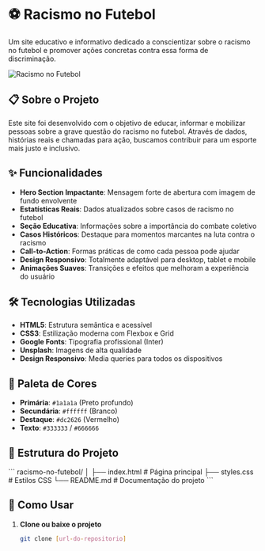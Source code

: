 # ⚽ Racismo no Futebol

Um site educativo e informativo dedicado a conscientizar sobre o racismo no futebol e promover ações concretas contra essa forma de discriminação.

![Racismo no Futebol](https://images.unsplash.com/photo-1574629810360-7efbbe195018?w=1200&h=400&fit=crop)

## 📋 Sobre o Projeto

Este site foi desenvolvido com o objetivo de educar, informar e mobilizar pessoas sobre a grave questão do racismo no futebol. Através de dados, histórias reais e chamadas para ação, buscamos contribuir para um esporte mais justo e inclusivo.

## ✨ Funcionalidades

- **Hero Section Impactante**: Mensagem forte de abertura com imagem de fundo envolvente
- **Estatísticas Reais**: Dados atualizados sobre casos de racismo no futebol
- **Seção Educativa**: Informações sobre a importância do combate coletivo
- **Casos Históricos**: Destaque para momentos marcantes na luta contra o racismo
- **Call-to-Action**: Formas práticas de como cada pessoa pode ajudar
- **Design Responsivo**: Totalmente adaptável para desktop, tablet e mobile
- **Animações Suaves**: Transições e efeitos que melhoram a experiência do usuário

## 🛠️ Tecnologias Utilizadas

- **HTML5**: Estrutura semântica e acessível
- **CSS3**: Estilização moderna com Flexbox e Grid
- **Google Fonts**: Tipografia profissional (Inter)
- **Unsplash**: Imagens de alta qualidade
- **Design Responsivo**: Media queries para todos os dispositivos

## 🎨 Paleta de Cores

- **Primária**: `#1a1a1a` (Preto profundo)
- **Secundária**: `#ffffff` (Branco)
- **Destaque**: `#dc2626` (Vermelho)
- **Texto**: `#333333` / `#666666`

## 📁 Estrutura do Projeto

\`\`\`
racismo-no-futebol/
│
├── index.html          # Página principal
├── styles.css          # Estilos CSS
└── README.md          # Documentação do projeto
\`\`\`

## 🚀 Como Usar

1. **Clone ou baixe o projeto**
   ```bash
   git clone [url-do-repositorio]
